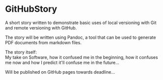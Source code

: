 # GitHubStory
A short story written to demonstrate basic uses of local versioning with Git and remote versioning with GitHub.   

The story will be written using Pandoc, a tool that can be used to generate PDF documents from markdown files.   

The story itself:   
My take on Software, how it confused me in the beginning, how it confuses me now and how I predict it'll confuse me in the future...

Will be published on GitHub pages towards deadline...   
